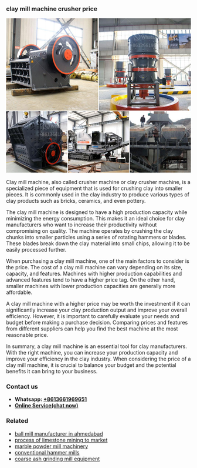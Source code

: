 <h3>clay mill machine crusher price</h3><img src='1702260088.jpg' alt=''><p>Clay mill machine, also called crusher machine or clay crusher machine, is a specialized piece of equipment that is used for crushing clay into smaller pieces. It is commonly used in the clay industry to produce various types of clay products such as bricks, ceramics, and even pottery.</p><p>The clay mill machine is designed to have a high production capacity while minimizing the energy consumption. This makes it an ideal choice for clay manufacturers who want to increase their productivity without compromising on quality. The machine operates by crushing the clay chunks into smaller particles using a series of rotating hammers or blades. These blades break down the clay material into small chips, allowing it to be easily processed further.</p><p>When purchasing a clay mill machine, one of the main factors to consider is the price. The cost of a clay mill machine can vary depending on its size, capacity, and features. Machines with higher production capabilities and advanced features tend to have a higher price tag. On the other hand, smaller machines with lower production capacities are generally more affordable.</p><p>A clay mill machine with a higher price may be worth the investment if it can significantly increase your clay production output and improve your overall efficiency. However, it is important to carefully evaluate your needs and budget before making a purchase decision. Comparing prices and features from different suppliers can help you find the best machine at the most reasonable price.</p><p>In summary, a clay mill machine is an essential tool for clay manufacturers. With the right machine, you can increase your production capacity and improve your efficiency in the clay industry. When considering the price of a clay mill machine, it is crucial to balance your budget and the potential benefits it can bring to your business.</p><h3>Contact us</h3><ul><li><strong>Whatsapp:&nbsp;<a href="https://wa.me/8613661969651">+8613661969651</a></strong></li><li><a href="https://swt.shibang-china.com/?git&amp;zhl&amp;clay mill machine crusher price"><strong>Online Service(chat now)</strong></a></li></ul><h3>Related</h3><ul><li><a href='ball mill manufacturer in ahmedabad.md'>ball mill manufacturer in ahmedabad</a></li><li><a href='process of limestone mining to market.md'>process of limestone mining to market</a></li><li><a href='marble powder mill machinery.md'>marble powder mill machinery</a></li><li><a href='conventional hammer mills.md'>conventional hammer mills</a></li><li><a href='coarse ash grinding mill equipment.md'>coarse ash grinding mill equipment</a></li></ul>